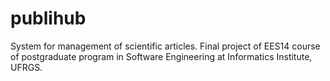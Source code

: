 # publihub
System for management of scientific articles.
Final project of EES14 course of postgraduate program in Software Engineering at Informatics Institute, UFRGS.
